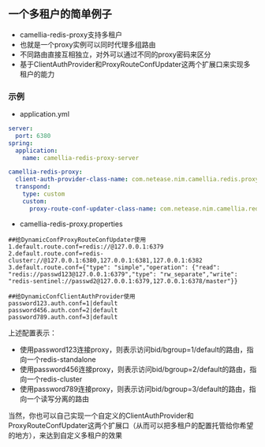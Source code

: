
## 一个多租户的简单例子

* camellia-redis-proxy支持多租户
* 也就是一个proxy实例可以同时代理多组路由
* 不同路由直接互相独立，对外可以通过不同的proxy密码来区分
* 基于ClientAuthProvider和ProxyRouteConfUpdater这两个扩展口来实现多租户的能力

### 示例
* application.yml
```yaml
server:
  port: 6380
spring:
  application:
    name: camellia-redis-proxy-server

camellia-redis-proxy:
  client-auth-provider-class-name: com.netease.nim.camellia.redis.proxy.auth.DynamicConfClientAuthProvider
  transpond:
    type: custom
    custom:
      proxy-route-conf-updater-class-name: com.netease.nim.camellia.redis.proxy.route.DynamicConfProxyRouteConfUpdater
```
* camellia-redis-proxy.properties
```properties
##给DynamicConfProxyRouteConfUpdater使用
1.default.route.conf=redis://@127.0.0.1:6379
2.default.route.conf=redis-cluster://@127.0.0.1:6380,127.0.0.1:6381,127.0.0.1:6382
3.default.route.conf={"type": "simple","operation": {"read": "redis://passwd123@127.0.0.1:6379","type": "rw_separate","write": "redis-sentinel://passwd2@127.0.0.1:6379,127.0.0.1:6378/master"}}

##给DynamicConfClientAuthProvider使用
password123.auth.conf=1|default
password456.auth.conf=2|default
password789.auth.conf=3|default
```

上述配置表示：  
* 使用password123连接proxy，则表示访问bid/bgroup=1/default的路由，指向一个redis-standalone
* 使用password456连接proxy，则表示访问bid/bgroup=2/default的路由，指向一个redis-cluster
* 使用password789连接proxy，则表示访问bid/bgroup=3/default的路由，指向一个读写分离的路由

当然，你也可以自己实现一个自定义的ClientAuthProvider和ProxyRouteConfUpdater这两个扩展口（从而可以把多租户的配置托管给你希望的地方），来达到自定义多租户的效果